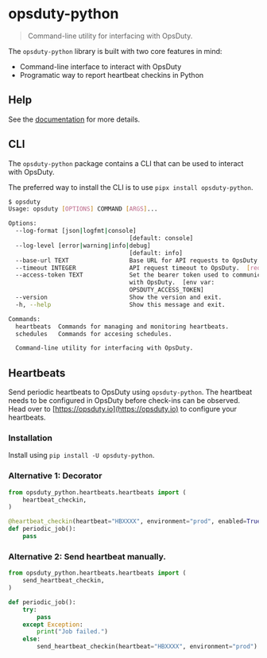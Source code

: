 # opsduty-python

> Command-line utility for interfacing with OpsDuty.

The `opsduty-python` library is built with two core features in mind:

- Command-line interface to interact with OpsDuty
- Programatic way to report heartbeat checkins in Python

## Help

See the [documentation](https://docs.opsduty.io/cli/) for more details.

## CLI

The `opsduty-python` package contains a CLI that can be used to interact with
OpsDuty.

The preferred way to install the CLI is to use `pipx install opsduty-python`.

```bash
$ opsduty
Usage: opsduty [OPTIONS] COMMAND [ARGS]...

Options:
  --log-format [json|logfmt|console]
                                  [default: console]
  --log-level [error|warning|info|debug]
                                  [default: info]
  --base-url TEXT                 Base URL for API requests to OpsDuty.
  --timeout INTEGER               API request timeout to OpsDuty.  [required]
  --access-token TEXT             Set the bearer token used to communicate
                                  with OpsDuty.  [env var:
                                  OPSDUTY_ACCESS_TOKEN]
  --version                       Show the version and exit.
  -h, --help                      Show this message and exit.

Commands:
  heartbeats  Commands for managing and monitoring heartbeats.
  schedules   Commands for accesing schedules.

  Command-line utility for interfacing with OpsDuty.
```

## Heartbeats

Send periodic heartbeats to OpsDuty using `opsduty-python`. The heartbeat needs
to be configured in OpsDuty before check-ins can be observed. Head over to
[https://opsduty.io](https://opsduty.io) to configure your heartbeats.

### Installation

Install using `pip install -U opsduty-python`.

### Alternative 1: Decorator

```python
from opsduty_python.heartbeats.heartbeats import (
    heartbeat_checkin,
)

@heartbeat_checkin(heartbeat="HBXXXX", environment="prod", enabled=True)
def periodic_job():
    pass
```

### Alternative 2: Send heartbeat manually.

```python
from opsduty_python.heartbeats.heartbeats import (
    send_heartbeat_checkin,
)

def periodic_job():
    try:
        pass
    except Exception:
        print("Job failed.")
    else:
        send_heartbeat_checkin(heartbeat="HBXXXX", environment="prod")
```

